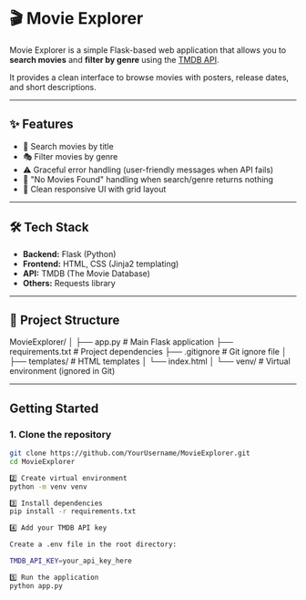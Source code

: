 # 🎬 Movie Explorer

Movie Explorer is a simple Flask-based web application that allows you to **search movies** and **filter by genre** using the [TMDB API](https://www.themoviedb.org/documentation/api).  

It provides a clean interface to browse movies with posters, release dates, and short descriptions.  

---

## ✨ Features
- 🔎 Search movies by title  
- 🎭 Filter movies by genre  
- ⚠️ Graceful error handling (user-friendly messages when API fails)  
- 📌 "No Movies Found" handling when search/genre returns nothing  
- 🎨 Clean responsive UI with grid layout  

---

## 🛠️ Tech Stack
- **Backend:** Flask (Python)  
- **Frontend:** HTML, CSS (Jinja2 templating)  
- **API:** TMDB (The Movie Database)  
- **Others:** Requests library  

---

## 📂 Project Structure
MovieExplorer/
│
├── app.py # Main Flask application
├── requirements.txt # Project dependencies
├── .gitignore # Git ignore file
│
├── templates/ # HTML templates
│ └── index.html
│
└── venv/ # Virtual environment (ignored in Git)


---

##  Getting Started

### 1️. Clone the repository
```bash
git clone https://github.com/YourUsername/MovieExplorer.git
cd MovieExplorer

2️⃣ Create virtual environment
python -m venv venv

3️⃣ Install dependencies
pip install -r requirements.txt

4️⃣ Add your TMDB API key

Create a .env file in the root directory:

TMDB_API_KEY=your_api_key_here

5️⃣ Run the application
python app.py